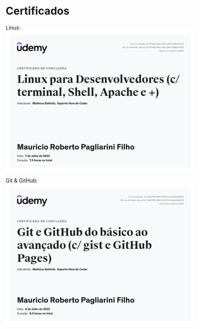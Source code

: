 # Certificados

Linux:
![Certificado do Linux](/Sprint_1/certificados/certificado_linux.jpg)

Git & GitHub:
![Certificado do Git e Github](/Sprint_1/certificados/certificado_git.jpg)





